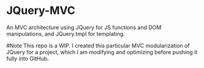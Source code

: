 # JQuery-MVC
An MVC architecture using JQuery for JS functions and DOM manipulations, and JQuery.tmpl for templating.

#Note
This repo is a WIP. I created this particular MVC modularization of JQuery for a project, which I am modifying and optimizing before pushing it fully into GitHub.

